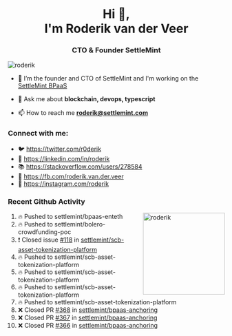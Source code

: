 <h1 align="center">Hi 👋,<br/> I'm Roderik van der Veer</h1>
<h3 align="center">CTO & Founder SettleMint</h3>

<p align="left"> <img src="https://komarev.com/ghpvc/?username=roderik" alt="roderik" /> </p>

- 🔭 I’m the founder and CTO of SettleMint and I'm working on the [SettleMint BPaaS](https://settlemint.com)

- 💬 Ask me about **blockchain, devops, typescript**

- 📫 How to reach me **roderik@settlemint.com**



### Connect with me:

- 🐦 https://twitter.com/r0derik
- 🏢 https://linkedin.com/in/roderik
- 📚 https://stackoverflow.com/users/278584
- 🙊 https://fb.com/roderik.van.der.veer
- 📸 https://instagram.com/roderik

### Recent Github Activity
<img src="https://github-readme-stats.vercel.app/api?username=roderik&show_icons=true&count_private=true" alt="roderik" align="right" height="190" />

<!--START_SECTION:activity-->
1. 🔥 Pushed to settlemint/bpaas-enteth
2. 🔥 Pushed to settlemint/bolero-crowdfunding-poc
3. ❗️ Closed issue [#118](https://github.com/settlemint/scb-asset-tokenization-platform/issues/118) in [settlemint/scb-asset-tokenization-platform](https://github.com/settlemint/scb-asset-tokenization-platform)
4. 🔥 Pushed to settlemint/scb-asset-tokenization-platform
5. 🔥 Pushed to settlemint/scb-asset-tokenization-platform
6. 🔥 Pushed to settlemint/scb-asset-tokenization-platform
7. 🔥 Pushed to settlemint/scb-asset-tokenization-platform
8. ❌ Closed PR [#368](https://github.com/settlemint/bpaas-anchoring/pull/368) in [settlemint/bpaas-anchoring](https://github.com/settlemint/bpaas-anchoring)
9. ❌ Closed PR [#367](https://github.com/settlemint/bpaas-anchoring/pull/367) in [settlemint/bpaas-anchoring](https://github.com/settlemint/bpaas-anchoring)
10. ❌ Closed PR [#366](https://github.com/settlemint/bpaas-anchoring/pull/366) in [settlemint/bpaas-anchoring](https://github.com/settlemint/bpaas-anchoring)
<!--END_SECTION:activity-->